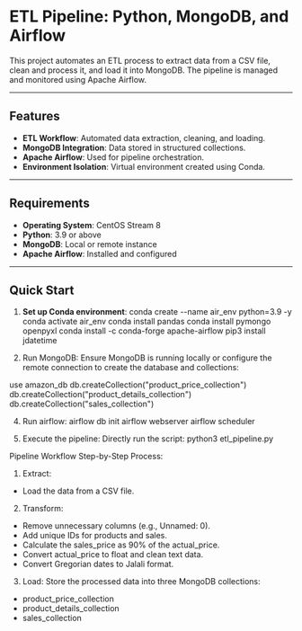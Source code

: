 # ETL Pipeline: Python, MongoDB, and Airflow

This project automates an ETL process to extract data from a CSV file, clean and process it, and load it into MongoDB. The pipeline is managed and monitored using Apache Airflow.

---

## Features

- **ETL Workflow**: Automated data extraction, cleaning, and loading.
- **MongoDB Integration**: Data stored in structured collections.
- **Apache Airflow**: Used for pipeline orchestration.
- **Environment Isolation**: Virtual environment created using Conda.

---

## Requirements

- **Operating System**: CentOS Stream 8
- **Python**: 3.9 or above
- **MongoDB**: Local or remote instance
- **Apache Airflow**: Installed and configured

---

## Quick Start

1. **Set up Conda environment**:
   conda create --name air_env python=3.9 -y
   conda activate air_env
   conda install pandas
   conda install pymongo openpyxl
   conda install -c conda-forge apache-airflow
   pip3 install jdatetime


2. Run MongoDB:
Ensure MongoDB is running locally or configure the remote connection to create the database and collections:

use amazon_db
db.createCollection("product_price_collection")
db.createCollection("product_details_collection")
db.createCollection("sales_collection")

4. Run airflow:
airflow db init
airflow webserver
airflow scheduler

5. Execute the pipeline:
Directly run the script:
python3 etl_pipeline.py



Pipeline Workflow
Step-by-Step Process:
1. Extract: 
- Load the data from a CSV file.
2. Transform:
- Remove unnecessary columns (e.g., Unnamed: 0).
- Add unique IDs for products and sales.
- Calculate the sales_price as 90% of the actual_price.
- Convert actual_price to float and clean text data.
- Convert Gregorian dates to Jalali format.
3. Load: 
Store the processed data into three MongoDB collections:
- product_price_collection
- product_details_collection
- sales_collection
